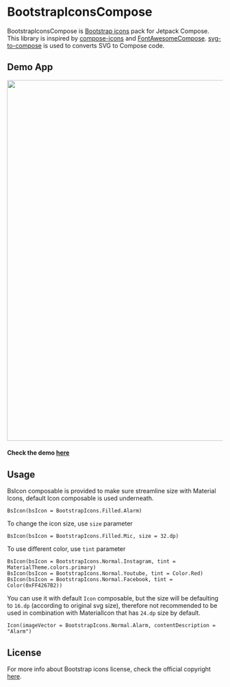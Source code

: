 # BootstrapIconsCompose
BootstrapIconsCompose is [Bootstrap icons](https://github.com/twbs/icons) pack for Jetpack Compose. This library is inspired by [compose-icons](https://github.com/DevSrSouza/compose-icons) and [FontAwesomeCompose](https://github.com/Gurupreet/FontAwesomeCompose). [svg-to-compose](https://github.com/DevSrSouza/svg-to-compose) is used to converts SVG to Compose code.

## Demo App
<img src="https://user-images.githubusercontent.com/26060382/123915179-6bbabd00-d9aa-11eb-9691-a46182700eb4.PNG" height="840">

#### Check the demo [here](https://github.com/wiryadev/BootstrapIconsCompose/blob/master/app/src/main/java/com/wiryadev/bootstrapiconscompose/MainActivity.kt)

## Usage
BsIcon composable is provided to make sure streamline size with Material Icons, default Icon composable is used underneath.
```
BsIcon(bsIcon = BootstrapIcons.Filled.Alarm)
```
To change the icon size, use `size` parameter
```
BsIcon(bsIcon = BootstrapIcons.Filled.Mic, size = 32.dp)
```
To use different color, use `tint` parameter
```
BsIcon(bsIcon = BootstrapIcons.Normal.Instagram, tint = MaterialTheme.colors.primary)
BsIcon(bsIcon = BootstrapIcons.Normal.Youtube, tint = Color.Red)
BsIcon(bsIcon = BootstrapIcons.Normal.Facebook, tint = Color(0xFF4267B2))
```
You can use it with default `Icon` composable, but the size will be defaulting to `16.dp` (according to original svg size), therefore not recommended to be used in combination with MaterialIcon that has `24.dp` size by default.
```
Icon(imageVector = BootstrapIcons.Normal.Alarm, contentDescription = "Alarm")
```

## License
For more info about Bootstrap icons license, check the official copyright [here](https://github.com/twbs/icons/blob/main/LICENSE.md).
